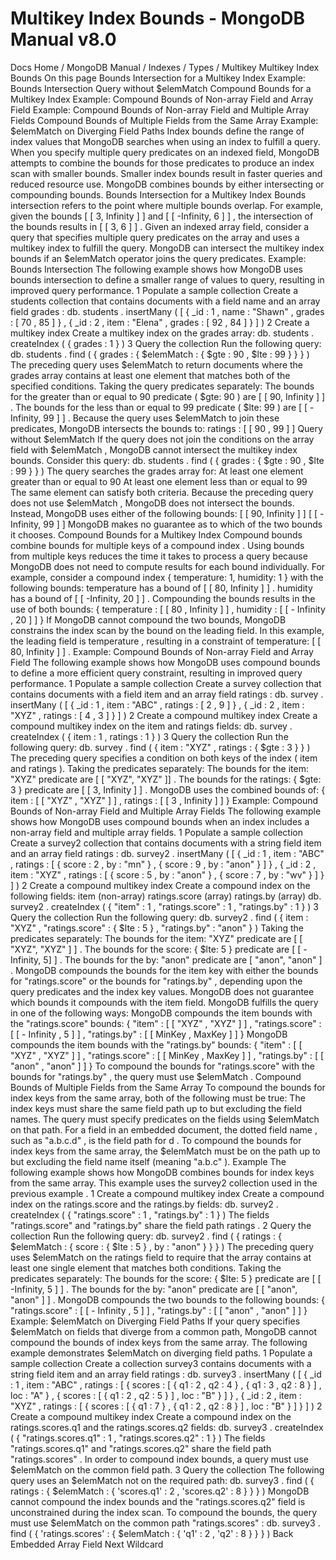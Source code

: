 # Multikey Index Bounds - MongoDB Manual v8.0


Docs Home / MongoDB Manual / Indexes / Types / Multikey Multikey Index Bounds On this page Bounds Intersection for a Multikey Index Example: Bounds Intersection Query without $elemMatch Compound Bounds for a Multikey Index Example: Compound Bounds of Non-array Field and Array Field Example: Compound Bounds of Non-array Field and Multiple Array Fields Compound Bounds of Multiple Fields from the Same Array Example: $elemMatch on Diverging Field Paths Index bounds define the range of index values that MongoDB searches
when using an index to fulfill a query. When you specify multiple query
predicates on an indexed field, MongoDB attempts to combine the bounds
for those predicates to produce an index scan with smaller bounds.
Smaller index bounds result in faster queries and reduced resource use. MongoDB combines bounds by either intersecting or compounding bounds. Bounds Intersection for a Multikey Index Bounds intersection refers to the point where multiple bounds overlap.
For example, given the bounds [ [ 3, Infinity ] ] and [ [
-Infinity, 6 ] ] , the intersection of the bounds results in [ [ 3, 6
] ] . Given an indexed array field, consider a query that specifies multiple
query predicates on the array and uses a multikey index to fulfill the query. MongoDB can intersect the
multikey index bounds if an $elemMatch operator joins the query
predicates. Example: Bounds Intersection The following example shows how MongoDB uses bounds intersection to
define a smaller range of values to query, resulting in improved query
performance. 1 Populate a sample collection Create a students collection that contains documents with a
field name and an array field grades : db. students . insertMany ( [ { _id : 1 , name : "Shawn" , grades : [ 70 , 85 ] } , { _id : 2 , item : "Elena" , grades : [ 92 , 84 ] } ] ) 2 Create a multikey index Create a multikey index on the grades array: db. students . createIndex ( { grades : 1 } ) 3 Query the collection Run the following query: db. students . find ( { grades : { $elemMatch : { $gte : 90 , $lte : 99 } } } ) The preceding query uses $elemMatch to return documents where
the grades array contains at least one element that matches both of the specified conditions. Taking the query predicates separately: The bounds for the greater than or equal to 90 predicate ( $gte: 90 )
are [ [ 90, Infinity ] ] . The bounds for the less than or equal to 99 predicate ( $lte:
99 ) are [ [ -Infinity, 99 ] ] . Because the query uses $elemMatch to join these predicates,
MongoDB intersects the bounds to: ratings : [ [ 90 , 99 ] ] Query without $elemMatch If the query does not join the conditions on the array field with $elemMatch , MongoDB cannot intersect the multikey index bounds. Consider this query: db. students . find ( { grades : { $gte : 90 , $lte : 99 } } ) The query searches the grades array for: At least one element greater than or equal to 90 At least one element less than or equal to 99 The same element can satisfy both criteria. Because the preceding query does not use $elemMatch , MongoDB does
not intersect the bounds. Instead, MongoDB uses either of the following
bounds: [ [ 90, Infinity ] ] [ [ -Infinity, 99 ] ] MongoDB makes no guarantee as to which of the two bounds it chooses. Compound Bounds for a Multikey Index Compound bounds combine bounds for multiple keys of a compound
index . Using bounds from multiple keys reduces
the time it takes to process a query because MongoDB does not need to
compute results for each bound individually. For example, consider a compound index { temperature: 1, humidity: 1
} with the following bounds: temperature has a bound of [ [ 80, Infinity ] ] . humidity has a bound of [ [ -Infinity, 20 ] ] . Compounding the bounds results in the use of both bounds: { temperature : [ [ 80 , Infinity ] ] , humidity : [ [ - Infinity , 20 ] ] } If MongoDB cannot compound the two bounds, MongoDB constrains the index
scan by the bound on the leading field. In this example, the leading
field is temperature , resulting in a constraint of temperature: [
[ 80, Infinity ] ] . Example: Compound Bounds of Non-array Field and Array Field The following example shows how MongoDB uses compound bounds to define a
more efficient query constraint, resulting in improved query
performance. 1 Populate a sample collection Create a survey collection that contains documents with a field item and an array field ratings : db. survey . insertMany ( [ { _id : 1 , item : "ABC" , ratings : [ 2 , 9 ] } , { _id : 2 , item : "XYZ" , ratings : [ 4 , 3 ] } ] ) 2 Create a compound multikey index Create a compound multikey index on the item and ratings fields: db. survey . createIndex ( { item : 1 , ratings : 1 } ) 3 Query the collection Run the following query: db. survey . find ( { item : "XYZ" , ratings : { $gte : 3 } } ) The preceding query specifies a condition on both keys of the index
( item and ratings ). Taking the predicates separately: The bounds for the item: "XYZ" predicate are [ [ "XYZ", "XYZ" ]] . The bounds for the ratings: { $gte: 3 } predicate are [ [ 3, Infinity ] ] . MongoDB uses the combined bounds of: { item : [ [ "XYZ" , "XYZ" ] ] , ratings : [ [ 3 , Infinity ] ] } Example: Compound Bounds of Non-array Field and Multiple Array Fields The following example shows how MongoDB uses compound bounds when an
index includes a non-array field and multiple array fields. 1 Populate a sample collection Create a survey2 collection that contains documents with a
string field item and an array field ratings : db. survey2 . insertMany ( [ { _id : 1 , item : "ABC" , ratings : [ { score : 2 , by : "mn" } , { score : 9 , by : "anon" } ] } , { _id : 2 , item : "XYZ" , ratings : [ { score : 5 , by : "anon" } , { score : 7 , by : "wv" } ] } ] ) 2 Create a compound multikey index Create a compound index on the following fields: item (non-array) ratings.score (array) ratings.by (array) db. survey2 . createIndex ( { "item" : 1 , "ratings.score" : 1 , "ratings.by" : 1 } ) 3 Query the collection Run the following query: db. survey2 . find ( { item : "XYZ" , "ratings.score" : { $lte : 5 } , "ratings.by" : "anon" } ) Taking the predicates separately: The bounds for the item: "XYZ" predicate are [ [ "XYZ", "XYZ" ] ] . The bounds for the score: { $lte: 5 } predicate are [ [ -Infinity, 5] ] . The bounds for the by: "anon" predicate are [ "anon", "anon" ] . MongoDB compounds the bounds for the item key with either the bounds
for "ratings.score" or the bounds for "ratings.by" , depending
upon the query predicates and the index key values. MongoDB does not
guarantee which bounds it compounds with the item field. MongoDB fulfills the query in one of the following ways: MongoDB compounds the item bounds with the "ratings.score" bounds: { "item" : [ [ "XYZ" , "XYZ" ] ] , "ratings.score" : [ [ - Infinity , 5 ] ] , "ratings.by" : [ [ MinKey , MaxKey ] ] } MongoDB compounds the item bounds with the "ratings.by" bounds: { "item" : [ [ "XYZ" , "XYZ" ] ] , "ratings.score" : [ [ MinKey , MaxKey ] ] , "ratings.by" : [ [ "anon" , "anon" ] ] } To compound the bounds for "ratings.score" with the bounds for "ratings.by" , the query must use $elemMatch . Compound Bounds of Multiple Fields from the Same Array To compound the bounds for index keys from the same array, both of the
following must be true: The index keys must share the same field path up to but excluding the
field names. The query must specify predicates on the fields using $elemMatch on that path. For a field in an embedded document, the dotted field name , such as "a.b.c.d" , is the field path for d . To compound the bounds for index keys from the same array, the $elemMatch must be on the path up to but excluding the field
name itself (meaning "a.b.c" ). Example The following example shows how MongoDB combines bounds for index keys
from the same array. This example uses the survey2 collection used
in the previous example . 1 Create a compound multikey index Create a compound index on the ratings.score and the ratings.by fields: db. survey2 . createIndex ( { "ratings.score" : 1 , "ratings.by" : 1 } ) The fields "ratings.score" and "ratings.by" share the
field path ratings . 2 Query the collection Run the following query: db. survey2 . find ( { ratings : { $elemMatch : { score : { $lte : 5 } , by : "anon" } } } ) The preceding query uses $elemMatch on the ratings field to
require that the array contains at least one single element that
matches both conditions. Taking the predicates separately: The bounds for the score: { $lte: 5 } predicate are [ [ -Infinity, 5 ] ] . The bounds for the by: "anon" predicate are [ [ "anon", "anon" ] ] . MongoDB compounds the two bounds to the following bounds: { "ratings.score" : [ [ - Infinity , 5 ] ] , "ratings.by" : [ [ "anon" , "anon" ] ] } Example: $elemMatch on Diverging Field Paths If your query specifies $elemMatch on fields that diverge from
a common path, MongoDB cannot compound the bounds of index keys from
the same array. The following example demonstrates $elemMatch on diverging field
paths. 1 Populate a sample collection Create a collection survey3 contains documents with a string
field item and an array field ratings : db. survey3 . insertMany ( [ { _id : 1 , item : "ABC" , ratings : [ { scores : [ { q1 : 2 , q2 : 4 } , { q1 : 3 , q2 : 8 } ] , loc : "A" } , { scores : [ { q1 : 2 , q2 : 5 } ] , loc : "B" } ] } , { _id : 2 , item : "XYZ" , ratings : [ { scores : [ { q1 : 7 } , { q1 : 2 , q2 : 8 } ] , loc : "B" } ] } ] ) 2 Create a compound multikey index Create a compound index on the ratings.scores.q1 and the ratings.scores.q2 fields: db. survey3 . createIndex ( { "ratings.scores.q1" : 1 , "ratings.scores.q2" : 1 } ) The fields "ratings.scores.q1" and "ratings.scores.q2" share the field path "ratings.scores" . In order to compound
index bounds, a query must use $elemMatch on the common field
path. 3 Query the collection The following query uses an $elemMatch not on the
required path: db. survey3 . find ( { ratings : { $elemMatch : { 'scores.q1' : 2 , 'scores.q2' : 8 } } } ) MongoDB cannot compound the index bounds and the "ratings.scores.q2" field is unconstrained during the index
scan. To compound the bounds, the query must use $elemMatch on
the common path "ratings.scores" : db. survey3 . find ( { 'ratings.scores' : { $elemMatch : { 'q1' : 2 , 'q2' : 8 } } } ) Back Embedded Array Field Next Wildcard
